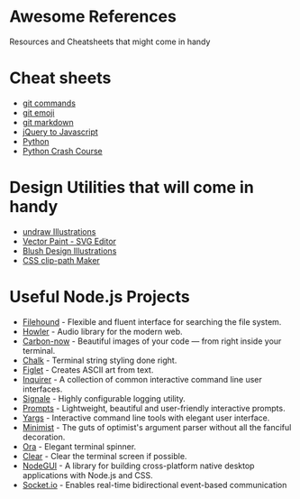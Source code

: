 # Awesome References
Resources and Cheatsheets that might come in handy

# Cheat sheets
* [git commands](https://education.github.com/git-cheat-sheet-education.pdf)
* [git emoji](https://github.com/ikatyang/emoji-cheat-sheet)
* [git markdown](https://guides.github.com/features/mastering-markdown/)
* [jQuery to Javascript](https://github.com/Zurkon/jquery-to-javascript-cheatsheet)
* [Python](https://github.com/aneagoie/ztm-python-cheat-sheet)
* [Python Crash Course](https://github.com/ehmatthes/pcc_2e)

# Design Utilities that will come in handy
* [undraw Illustrations](https://undraw.co/)
* [Vector Paint - SVG Editor](https://vectorpaint.yaks.co.nz/)
* [Blush Design Illustrations](https://blush.design/)
* [CSS clip-path Maker](https://bennettfeely.com/clippy/)

# Useful Node.js Projects
* [Filehound](https://github.com/nspragg/filehound/blob/master/README.md) - Flexible and fluent interface for searching the file system.
* [Howler](https://github.com/goldfire/howler.js/) - Audio library for the modern web.
* [Carbon-now](https://github.com/mixn/carbon-now-cli) - Beautiful images of your code — from right inside your terminal.
* [Chalk](https://github.com/chalk/chalk) - Terminal string styling done right.
* [Figlet](https://github.com/patorjk/figlet.js) - Creates ASCII art from text.
* [Inquirer](https://github.com/SBoudrias/Inquirer.js) - A collection of common interactive command line user interfaces.
* [Signale](https://github.com/klaussinani/signale) - Highly configurable logging utility.
* [Prompts](https://github.com/terkelg/prompts) - Lightweight, beautiful and user-friendly interactive prompts.
* [Yargs](https://github.com/yargs/yargs) - Interactive command line tools with elegant user interface.
* [Minimist](https://github.com/substack/minimist) - The guts of optimist's argument parser without all the fanciful decoration.
* [Ora](https://github.com/sindresorhus/ora) - Elegant terminal spinner.
* [Clear](https://github.com/bahamas10/node-clear) - Clear the terminal screen if possible.
* [NodeGUI](https://docs.nodegui.org/) - A library for building cross-platform native desktop applications with Node.js and CSS.
* [Socket.io](https://github.com/socketio/socket.io) - Enables real-time bidirectional event-based communication

